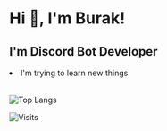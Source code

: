 <h1 align="left">Hi 👋, I'm Burak!</h1>
<h2 align="left">I'm Discord Bot Developer</h2>
<li align="left">I'm trying to learn new things<br></li>

<br>

![Top Langs](https://github-readme-stats.vercel.app/api/top-langs/?username=bur4kt)

![Visits](https://komarev.com/ghpvc/?username=Bur4kt)
